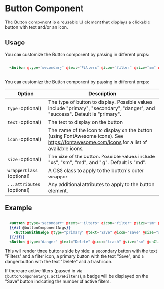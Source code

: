 # Button Component

The Button component is a reusable UI element that displays a clickable button with text and/or an icon.

## Usage

You can customize the Button component by passing in different props:

```hbs

  <Button @type="secondary" @text="Filters" @icon="filter" @size="sm" @wrapperClass="mr-2" @onClick={{this.toggleFilters}} />
  
```

You can customize the Button component by passing in different props:


| Option              | Description                                                              |
| ------------------- | ------------------------------------------------------------------------ |
| `type` (optional)   | The type of button to display. Possible values include "primary", "secondary", "danger", and "success". Default is "primary". |
| `text` (optional)   | The text to display on the button.                                       |
| `icon` (optional)   | The name of the icon to display on the button (using FontAwesome icons). See https://fontawesome.com/icons for a list of available icons. |
| `size` (optional)   | The size of the button. Possible values include "xs", "sm", "md", and "lg". Default is "md". |
| `wrapperClass` (optional) | A CSS class to apply to the button's outer wrapper.                       |
| `...attributes` (optional) | Any additional attributes to apply to the button element.                  |


## Example

```hbs

  <Button @type="secondary" @text="Filters" @icon="filter" @size="sm" @wrapperClass="mr-2" @onClick={{this.toggleFilters}} />
  {{#if @buttonComponentArgs}}
    <ButtonWithBadge @type="primary" @text="Save" @icon="save" @size="sm" @wrapperClass="mr-2" @buttonComponentArgs={{@buttonComponentArgs}} />
  {{/if}}
  <Button @type="danger" @text="Delete" @icon="trash" @size="sm" @onClick={{this.delete}} />

```

This will render three buttons side by side: a secondary button with the text "Filters" and a filter icon, a primary button with the text "Save", and a danger button with the text "Delete" and a trash icon. 

If there are active filters (passed in via `@buttonComponentArgs.activeFilters`), a badge will be displayed on the "Save" button indicating the number of active filters.
